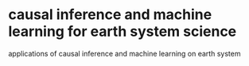 # causal inference and machine learning for earth system science
 applications of causal inference and machine learning on earth system
